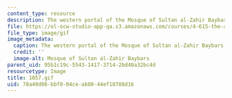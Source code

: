 ```yaml
---
content_type: resource
description: The western portal of the Mosque of Sultan al-Zahir Baybars.
file: https://ol-ocw-studio-app-qa.s3.amazonaws.com/courses/4-615-the-architecture-of-cairo-spring-2002/78a40d06bbf004ceab8044ef10788d16_1057.gif
file_type: image/gif
image_metadata:
  caption: The western portal of the Mosque of Sultan al-Zahir Baybars.
  credit: ''
  image-alt: Mosque of Sultan al-Zahir Baybars
parent_uid: 95b1c19c-5543-1417-3714-2bd40a32bc4d
resourcetype: Image
title: 1057.gif
uid: 78a40d06-bbf0-04ce-ab80-44ef10788d16
---
```

